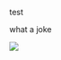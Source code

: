 test

what a joke

![](https://github.com/matrixport-article/matrixport-article.github.io/blob/master/_images/05-06-1118.png)
